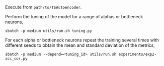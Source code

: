Execute from `path/to/TSAutoencoder`.

Perform the tuning of the model for a range of alphas or bottleneck neurons,

```
sbatch -p medium utils/run.sh tuning.py
```

For each alpha or bottleneck neurons repeat the training several times with different seeds to obtain the mean and standard deviation of the metrics,

```
sbatch -p medium --depend=<tuning_id> utils/run.sh experiments/exp2-acc_cor.py
```
